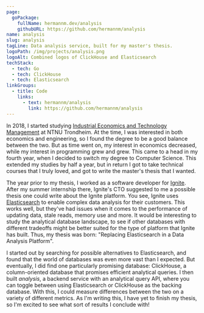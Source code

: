 ```yaml
---
page:
  goPackage:
    fullName: hermannm.dev/analysis
    githubURL: https://github.com/hermannm/analysis
name: analysis
slug: analysis
tagLine: Data analysis service, built for my master's thesis.
logoPath: /img/projects/analysis.png
logoAlt: Combined logos of ClickHouse and Elasticsearch
techStack:
  - tech: Go
  - tech: ClickHouse
  - tech: Elasticsearch
linkGroups:
  - title: Code
    links:
      - text: hermannm/analysis
        link: https://github.com/hermannm/analysis
---
```


In 2018, I started studying
[Industrial Economics and Technology Management](https://www.ntnu.edu/studies/mtiot) at NTNU
Trondheim. At the time, I was interested in both economics and engineering, so I found the degree to
be a good balance between the two. But as time went on, my interest in economics decreased, while my
interest in programming grew and grew. This came to a head in my fourth year, when I decided to
switch my degree to Computer Science. This extended my studies by half a year, but in return I got
to take technical courses that I truly loved, and got to write the master's thesis that I wanted.

The year prior to my thesis, I worked as a software developer for [Ignite](/ignite). After my summer
internship there, Ignite's CTO suggested to me a possible thesis one could write about the Ignite
platform. You see, Ignite uses
[Elasticsearch](https://www.elastic.co/guide/en/elasticsearch/reference/8.10/elasticsearch-intro.html)
to enable complex data analysis for their customers. This works well, but they've had issues when it
comes to the performance of updating data, stale reads, memory use and more. It would be interesting
to study the analytical database landscape, to see if other databases with different tradeoffs might
be better suited for the type of platform that Ignite has built. Thus, my thesis was born:
"Replacing Elasticsearch in a Data Analysis Platform".

I started out by searching for possible alternatives to Elasticsearch, and found that the world of
databases was even more vast than I expected. But eventually, I did find one particularly promising
database: ClickHouse, a column-oriented database that promises efficient analytical queries. I then
built _analysis_, a backend service with an analytical query API, where you can toggle between using
Elasticsearch or ClickHouse as the backing database. With this, I could measure differences between
the two on a variety of different metrics. As I'm writing this, I have yet to finish my thesis, so
I'm excited to see what sort of results I conclude with!
